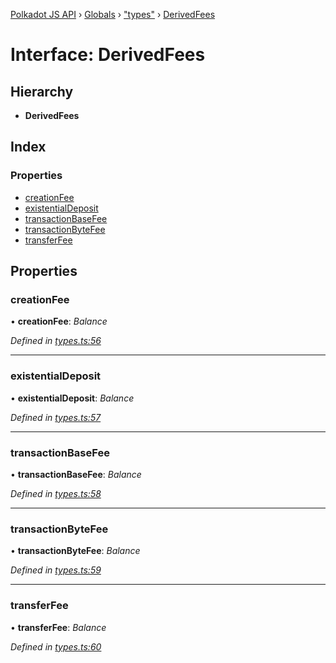 [Polkadot JS API](../README.md) › [Globals](../globals.md) › ["types"](../modules/_types_.md) › [DerivedFees](_types_.derivedfees.md)

# Interface: DerivedFees

## Hierarchy

* **DerivedFees**

## Index

### Properties

* [creationFee](_types_.derivedfees.md#creationfee)
* [existentialDeposit](_types_.derivedfees.md#existentialdeposit)
* [transactionBaseFee](_types_.derivedfees.md#transactionbasefee)
* [transactionByteFee](_types_.derivedfees.md#transactionbytefee)
* [transferFee](_types_.derivedfees.md#transferfee)

## Properties

###  creationFee

• **creationFee**: *Balance*

*Defined in [types.ts:56](https://github.com/polkadot-js/api/blob/276da86dbe/packages/api-derive/src/types.ts#L56)*

___

###  existentialDeposit

• **existentialDeposit**: *Balance*

*Defined in [types.ts:57](https://github.com/polkadot-js/api/blob/276da86dbe/packages/api-derive/src/types.ts#L57)*

___

###  transactionBaseFee

• **transactionBaseFee**: *Balance*

*Defined in [types.ts:58](https://github.com/polkadot-js/api/blob/276da86dbe/packages/api-derive/src/types.ts#L58)*

___

###  transactionByteFee

• **transactionByteFee**: *Balance*

*Defined in [types.ts:59](https://github.com/polkadot-js/api/blob/276da86dbe/packages/api-derive/src/types.ts#L59)*

___

###  transferFee

• **transferFee**: *Balance*

*Defined in [types.ts:60](https://github.com/polkadot-js/api/blob/276da86dbe/packages/api-derive/src/types.ts#L60)*
